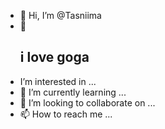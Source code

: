 - 👋 Hi, I’m @Tasniima
- 👀
  ## i love goga
-   I’m interested in ...
- 🌱 I’m currently learning ...
- 💞️ I’m looking to collaborate on ...
- 📫 How to reach me ...

<!---
Tasniima/Tasniima is a ✨ special ✨ repository because its `README.md` (this file) appears on your GitHub profile.
You can click the Preview link to take a look at your changes.
--->
